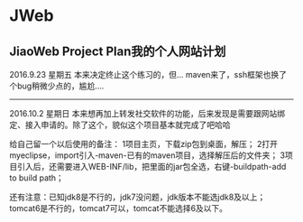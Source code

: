 # JWeb
JiaoWeb Project Plan我的个人网站计划
-------------------
2016.9.23 星期五
本来决定终止这个练习的，但...
maven来了，ssh框架也换了个bug稍微少点的，尴尬....

------------------------------
2016.10.2   星期日
本来想再加上转发社交软件的功能，后来发现是需要跟网站绑定、接入申请的。除了这个，貌似这个项目基本就完成了吧哈哈


给自己留一个以后使用的备注：
1项目主页，下载zip包到桌面，解压；
2打开myeclipse，import引入-maven-已有的maven项目，选择解压后的文件夹；
3项目引入后，还需要进入WEB-INF/lib，把里面的jar包全选，右键-buildpath-add to build path；
  
  还有注意：已知jdk8是不行的，jdk7没问题，jdk版本不能选jdk8及以上；tomcat6是不行的，tomcat7可以，tomcat不能选择6及以下。
